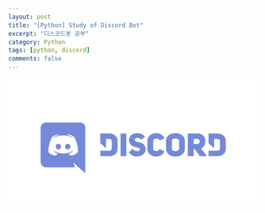 ```yaml
---
layout: post
title: "[Python] Study of Discord Bot"
excerpt: "디스코드봇 공부"
category: Python
tags: [python, discord]
comments: false
---
```

<img width="600px" src="assets/img/discord.png">
